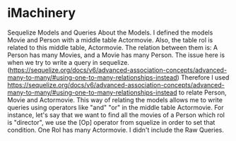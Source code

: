 # iMachinery
Sequelize Models and Queries
About the Models.
I defined the models Movie and Person with a middle table Actormovie. Also, the table rol is related to this middle table, Actormovie.
The relation between them is:
A Person has many Movies, and a Movie has many Person. The issue here is when we try to write a query in sequelize. 
(https://sequelize.org/docs/v6/advanced-association-concepts/advanced-many-to-many/#using-one-to-many-relationships-instead)
Therefore I used https://sequelize.org/docs/v6/advanced-association-concepts/advanced-many-to-many/#using-one-to-many-relationships-instead to relate
Person, Movie and Actormovie. This way of relating the models allows me to write queries using operators like "and" "or" in the middle table Actormovie. For instance,
let's say that we want to find all the movies of a Person which rol is "director", we use the [Op] operator from squelize in order to set that condition. 
One Rol has many Actormovie.
I didn't include the Raw Queries. 
